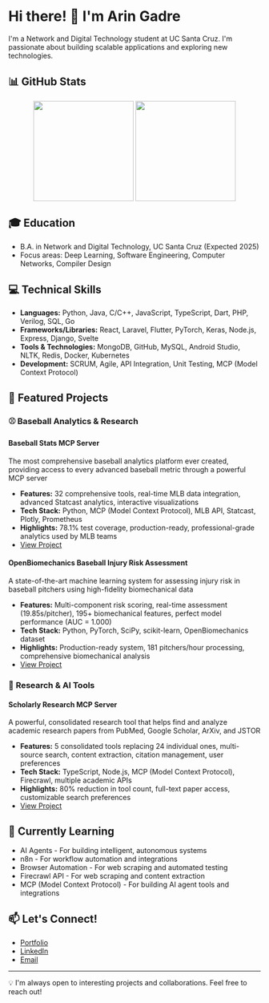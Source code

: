 # Hi there! 👋 I'm Arin Gadre

I'm a Network and Digital Technology student at UC Santa Cruz. I'm passionate about building scalable applications and exploring new technologies.

## 📊 GitHub Stats

<p align="center">
  <img height="200" align="center" src="https://github-readme-stats.vercel.app/api?username=aringadre76&show_icons=true&theme=radical&hide_border=true" />
  <img height="200" align="center" src="https://github-readme-stats.vercel.app/api/top-langs/?username=aringadre76&layout=compact&langs_count=8&theme=radical&hide_border=true" />
</p>


## 🎓 Education
- B.A. in Network and Digital Technology, UC Santa Cruz (Expected 2025)
- Focus areas: Deep Learning, Software Engineering, Computer Networks, Compiler Design

## 💻 Technical Skills
- **Languages:** Python, Java, C/C++, JavaScript, TypeScript, Dart, PHP, Verilog, SQL, Go
- **Frameworks/Libraries:** React, Laravel, Flutter, PyTorch, Keras, Node.js, Express, Django, Svelte
- **Tools & Technologies:** MongoDB, GitHub, MySQL, Android Studio, NLTK, Redis, Docker, Kubernetes
- **Development:** SCRUM, Agile, API Integration, Unit Testing, MCP (Model Context Protocol)

## 🚀 Featured Projects

### ⚾ **Baseball Analytics & Research**

#### Baseball Stats MCP Server
The most comprehensive baseball analytics platform ever created, providing access to every advanced baseball metric through a powerful MCP server
- **Features:** 32 comprehensive tools, real-time MLB data integration, advanced Statcast analytics, interactive visualizations
- **Tech Stack:** Python, MCP (Model Context Protocol), MLB API, Statcast, Plotly, Prometheus
- **Highlights:** 78.1% test coverage, production-ready, professional-grade analytics used by MLB teams
- [View Project](https://github.com/aringadre76/baseball-stats-mcp)

#### OpenBiomechanics Baseball Injury Risk Assessment
A state-of-the-art machine learning system for assessing injury risk in baseball pitchers using high-fidelity biomechanical data
- **Features:** Multi-component risk scoring, real-time assessment (19.85s/pitcher), 195+ biomechanical features, perfect model performance (AUC = 1.000)
- **Tech Stack:** Python, PyTorch, SciPy, scikit-learn, OpenBiomechanics dataset
- **Highlights:** Production-ready system, 181 pitchers/hour processing, comprehensive biomechanical analysis
- [View Project](https://github.com/aringadre76/baseball-research)

### 🔬 **Research & AI Tools**

#### Scholarly Research MCP Server
A powerful, consolidated research tool that helps find and analyze academic research papers from PubMed, Google Scholar, ArXiv, and JSTOR
- **Features:** 5 consolidated tools replacing 24 individual ones, multi-source search, content extraction, citation management, user preferences
- **Tech Stack:** TypeScript, Node.js, MCP (Model Context Protocol), Firecrawl, multiple academic APIs
- **Highlights:** 80% reduction in tool count, full-text paper access, customizable search preferences
- [View Project](https://github.com/aringadre76/mcp-for-research)

## 🌱 Currently Learning
- AI Agents - For building intelligent, autonomous systems
- n8n - For workflow automation and integrations
- Browser Automation - For web scraping and automated testing
- Firecrawl API - For web scraping and content extraction
- MCP (Model Context Protocol) - For building AI agent tools and integrations

## 📫 Let's Connect!
- [Portfolio](https://aringadre76.github.io/)
- [LinkedIn](https://www.linkedin.com/in/arin-gadre/)
- [Email](mailto:aringadre@gmail.com)

---
💡 I'm always open to interesting projects and collaborations. Feel free to reach out!
